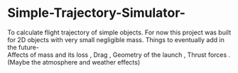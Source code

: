 # Simple-Trajectory-Simulator-
To calculate flight trajectory of simple objects. For now this project was built for 2D objects with very small negligible mass. Things to eventually add in the future-
<br> Affects of mass and its loss , Drag , Geometry of the launch , Thrust forces . (Maybe the atmosphere and weather effects)